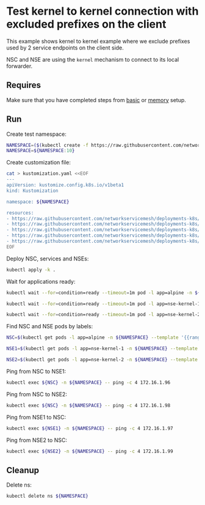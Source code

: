 # Test kernel to kernel connection with excluded prefixes on the client

This example shows kernel to kernel example where we exclude prefixes used by 2 service endpoints on the client side. 

NSC and NSE are using the `kernel` mechanism to connect to its local forwarder.

## Requires

Make sure that you have completed steps from [basic](../../basic) or [memory](../../memory) setup.

## Run

Create test namespace:
```bash
NAMESPACE=($(kubectl create -f https://raw.githubusercontent.com/networkservicemesh/deployments-k8s/9358483c0e9c75aa5fa2e367c638f0695a5c5d8f/examples/use-cases/namespace.yaml)[0])
NAMESPACE=${NAMESPACE:10}
```

Create customization file:
```bash
cat > kustomization.yaml <<EOF
---
apiVersion: kustomize.config.k8s.io/v1beta1
kind: Kustomization

namespace: ${NAMESPACE}

resources:
- https://raw.githubusercontent.com/networkservicemesh/deployments-k8s/9358483c0e9c75aa5fa2e367c638f0695a5c5d8f/examples/features/exclude-prefixes-client/test-client.yaml
- https://raw.githubusercontent.com/networkservicemesh/deployments-k8s/9358483c0e9c75aa5fa2e367c638f0695a5c5d8f/examples/features/exclude-prefixes-client/nsm-service-1.yaml
- https://raw.githubusercontent.com/networkservicemesh/deployments-k8s/9358483c0e9c75aa5fa2e367c638f0695a5c5d8f/examples/features/exclude-prefixes-client/nsm-service-2.yaml
- https://raw.githubusercontent.com/networkservicemesh/deployments-k8s/9358483c0e9c75aa5fa2e367c638f0695a5c5d8f/examples/features/exclude-prefixes-client/nse-kernel-1.yaml
- https://raw.githubusercontent.com/networkservicemesh/deployments-k8s/9358483c0e9c75aa5fa2e367c638f0695a5c5d8f/examples/features/exclude-prefixes-client/nse-kernel-2.yaml
EOF
```

Deploy NSC, services and NSEs:
```bash
kubectl apply -k .
```

Wait for applications ready:
```bash
kubectl wait --for=condition=ready --timeout=1m pod -l app=alpine -n ${NAMESPACE}
```
```bash
kubectl wait --for=condition=ready --timeout=1m pod -l app=nse-kernel-1 -n ${NAMESPACE}
```
```bash
kubectl wait --for=condition=ready --timeout=1m pod -l app=nse-kernel-2 -n ${NAMESPACE}
```

Find NSC and NSE pods by labels:
```bash
NSC=$(kubectl get pods -l app=alpine -n ${NAMESPACE} --template '{{range .items}}{{.metadata.name}}{{"\n"}}{{end}}')
```
```bash
NSE1=$(kubectl get pods -l app=nse-kernel-1 -n ${NAMESPACE} --template '{{range .items}}{{.metadata.name}}{{"\n"}}{{end}}')
```
```bash
NSE2=$(kubectl get pods -l app=nse-kernel-2 -n ${NAMESPACE} --template '{{range .items}}{{.metadata.name}}{{"\n"}}{{end}}')
```

Ping from NSC to NSE1:
```bash
kubectl exec ${NSC} -n ${NAMESPACE} -- ping -c 4 172.16.1.96
```

Ping from NSC to NSE2:
```bash
kubectl exec ${NSC} -n ${NAMESPACE} -- ping -c 4 172.16.1.98
```

Ping from NSE1 to NSC:
```bash
kubectl exec ${NSE1} -n ${NAMESPACE} -- ping -c 4 172.16.1.97
```

Ping from NSE2 to NSC:
```bash
kubectl exec ${NSE2} -n ${NAMESPACE} -- ping -c 4 172.16.1.99
```

## Cleanup

Delete ns:
```bash
kubectl delete ns ${NAMESPACE}
```
